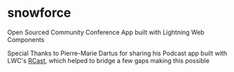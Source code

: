 # snowforce

Open Sourced Community Conference App built with Lightning Web Components

Special Thanks to Pierre-Marie Dartus for sharing his Podcast app built with LWC's [RCast](https://github.com/pmdartus/rcast), which helped to bridge a few gaps making this possible
